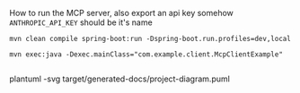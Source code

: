 




How to run the MCP server, also export an api key somehow `ANTHROPIC_API_KEY` should be it's name


```
mvn clean compile spring-boot:run -Dspring-boot.run.profiles=dev,local 

```


```
mvn exec:java -Dexec.mainClass="com.example.client.McpClientExample"

```

```

```


plantuml -svg target/generated-docs/project-diagram.puml
